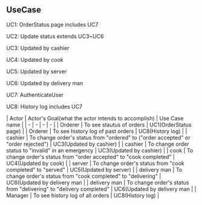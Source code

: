 ## UseCase

UC1: OrderStatus page includes UC7

UC2: Update status extends UC3~UC6

UC3: Updated by cashier

UC4: Updated by cook

UC5: Updated by server

UC6: Updated by delivery man

UC7: AuthenticateUser

UC8: History log includes UC7

| Actor | Actor's Goal(what the actor intends to accomplish) | Use Case name |
| - | - | - | - |
| Orderer | To see stautus of orders | UC1(OrderStatus page) |
| Orderer | To see history log of past orders | UC8(History log) |
| cashier | To change order's status from "ordered" to ("order accepted" or "order rejected") | UC3(Updated by cashier) |
| cashier | To change order status to "invalid" in an emergency | UC3(Updated by cashier) |
| cook | To change order's status from "order accepted" to "cook completed" | UC4(Updated by cook) |
| server | To change order's status from "cook completed" to "served" | UC5(Updated by server) | 
| delivery man | To change order's status from "cook completed" to "delivering" | UC6(Updated by delivery man |
| delivery man | To change order's status from "delivering" to "delivery completed" | UC6(Updated by delivery man |
| Manager | To see history log of all orders | UC8(History log) | 
